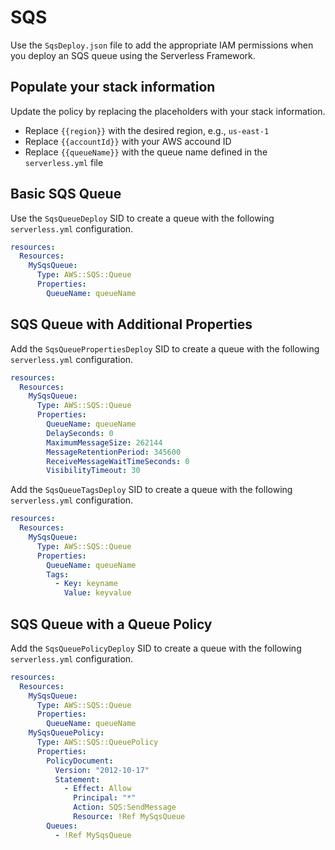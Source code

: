 # SQS

Use the `SqsDeploy.json` file to add the appropriate IAM permissions when you deploy an SQS queue using the Serverless Framework.

## Populate your stack information

Update the policy by replacing the placeholders with your stack information.

- Replace `{{region}}` with the desired region, e.g., `us-east-1`
- Replace `{{accountId}}` with your AWS accound ID
- Replace `{{queueName}}` with the queue name defined in the `serverless.yml` file

## Basic SQS Queue

Use the `SqsQueueDeploy` SID to create a queue with the following `serverless.yml` configuration.

```yaml
resources:
  Resources:
    MySqsQueue:
      Type: AWS::SQS::Queue
      Properties:
        QueueName: queueName
```

## SQS Queue with Additional Properties

Add the `SqsQueuePropertiesDeploy` SID to create a queue with the following `serverless.yml` configuration.

```yaml
resources:
  Resources:
    MySqsQueue:
      Type: AWS::SQS::Queue
      Properties:
        QueueName: queueName
        DelaySeconds: 0
        MaximumMessageSize: 262144
        MessageRetentionPeriod: 345600
        ReceiveMessageWaitTimeSeconds: 0
        VisibilityTimeout: 30
```

Add the `SqsQueueTagsDeploy` SID to create a queue with the following `serverless.yml` configuration.

```yaml
resources:
  Resources:
    MySqsQueue:
      Type: AWS::SQS::Queue
      Properties:
        QueueName: queueName
        Tags:
          - Key: keyname
            Value: keyvalue
```

## SQS Queue with a Queue Policy

Add the `SqsQueuePolicyDeploy` SID to create a queue with the following `serverless.yml` configuration.

```yaml
resources:
  Resources:
    MySqsQueue:
      Type: AWS::SQS::Queue
      Properties:
        QueueName: queueName
    MySqsQueuePolicy:
      Type: AWS::SQS::QueuePolicy
      Properties: 
        PolicyDocument:
          Version: "2012-10-17"
          Statement:
            - Effect: Allow
              Principal: "*"
              Action: SQS:SendMessage
              Resource: !Ref MySqsQueue
        Queues: 
          - !Ref MySqsQueue
```
